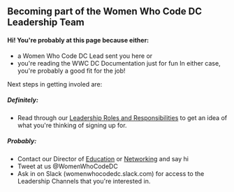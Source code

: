 ## Becoming part of the Women Who Code DC Leadership Team
#### Hi! You're probably at this page because either:
- a Women Who Code DC Lead sent you here
or 
- you're reading the WWC DC Documentation just for fun
In either case, you're probably a good fit for the job!

Next steps in getting involed are:
##### Definitely:
- Read through our [Leadership Roles and Responsibilities]() to get an idea of what you're thinking of signing up for.

##### Probably:
- Contact our Director of [Education]() or [Networking]() and say hi
- Tweet at us @WomenWhoCodeDC
- Ask in on Slack (womenwhocodedc.slack.com) for access to the Leadership Channels that you're interested in.
